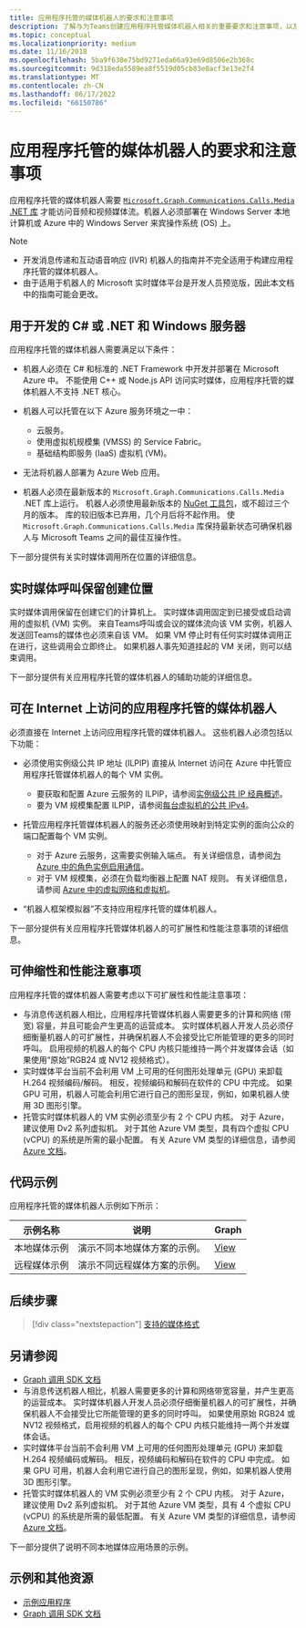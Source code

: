 ```yaml
---
title: 应用程序托管的媒体机器人的要求和注意事项
description: 了解与为Teams创建应用程序托管媒体机器人相关的重要要求和注意事项，以及可伸缩性和性能注意事项
ms.topic: conceptual
ms.localizationpriority: medium
ms.date: 11/16/2018
ms.openlocfilehash: 5ba9f630e75bd9271eda66a93e69d8506e2b368c
ms.sourcegitcommit: 9d318eda5589ea8f5519d05cb83e0acf3e13e2f4
ms.translationtype: MT
ms.contentlocale: zh-CN
ms.lasthandoff: 06/17/2022
ms.locfileid: "66150786"
---
```

# <a name="requirements-and-considerations-for-application-hosted-media-bots"></a>应用程序托管的媒体机器人的要求和注意事项

应用程序托管的媒体机器人需要 [`Microsoft.Graph.Communications.Calls.Media` .NET 库](https://www.nuget.org/packages/Microsoft.Graph.Communications.Calls.Media/) 才能访问音频和视频媒体流。机器人必须部署在 Windows Server 本地计算机或 Azure 中的 Windows Server 来宾操作系统 (OS) 上。

> [!NOTE]
>
> * 开发消息传递和互动语音响应 (IVR) 机器人的指南并不完全适用于构建应用程序托管的媒体机器人。
> * 由于适用于机器人的 Microsoft 实时媒体平台是开发人员预览版，因此本文档中的指南可能会更改。

## <a name="c-or-net-and-windows-server-for-development"></a>用于开发的 C# 或 .NET 和 Windows 服务器

应用程序托管的媒体机器人需要满足以下条件：

* 机器人必须在 C# 和标准的 .NET Framework 中开发并部署在 Microsoft Azure 中。 不能使用 C++ 或 Node.js API 访问实时媒体，应用程序托管的媒体机器人不支持 .NET 核心。

* 机器人可以托管在以下 Azure 服务环境之一中：
  * 云服务。
  * 使用虚拟机规模集 (VMSS) 的 Service Fabric。
  * 基础结构即服务 (IaaS) 虚拟机 (VM)。  
  
* 无法将机器人部署为 Azure Web 应用。

* 机器人必须在最新版本的 `Microsoft.Graph.Communications.Calls.Media` .NET 库上运行。 机器人必须使用最新版本的 [NuGet 工具包](https://www.nuget.org/packages/Microsoft.Graph.Communications.Calls.Media/)，或不超过三个月的版本。 库的较旧版本已弃用，几个月后将不起作用。 使 `Microsoft.Graph.Communications.Calls.Media` 库保持最新状态可确保机器人与 Microsoft Teams 之间的最佳互操作性。

下一部分提供有关实时媒体调用所在位置的详细信息。

## <a name="real-time-media-calls-stay-where-theyre-created"></a>实时媒体呼叫保留创建位置

实时媒体调用保留在创建它们的计算机上。 实时媒体调用固定到已接受或启动调用的虚拟机 (VM) 实例。 来自Teams呼叫或会议的媒体流向该 VM 实例，机器人发送回Teams的媒体也必须来自该 VM。 如果 VM 停止时有任何实时媒体调用正在进行，这些调用会立即终止。 如果机器人事先知道挂起的 VM 关闭，则可以结束调用。

下一部分提供有关应用程序托管的媒体机器人的辅助功能的详细信息。

## <a name="application-hosted-media-bots-accessible-on-the-internet"></a>可在 Internet 上访问的应用程序托管的媒体机器人

必须直接在 Internet 上访问应用程序托管的媒体机器人。 这些机器人必须包括以下功能：

* 必须使用实例级公共 IP 地址 (ILPIP) 直接从 Internet 访问在 Azure 中托管应用程序托管媒体机器人的每个 VM 实例。
  * 要获取和配置 Azure 云服务的 ILPIP，请参阅[实例级公共 IP 经典概述](/azure/virtual-network/virtual-networks-instance-level-public-ip)。
  * 要为 VM 规模集配置 ILPIP，请参阅[每台虚拟机的公共 IPv4](/azure/virtual-machine-scale-sets/virtual-machine-scale-sets-networking#public-ipv4-per-virtual-machine)。
* 托管应用程序托管媒体机器人的服务还必须使用映射到特定实例的面向公众的端口配置每个 VM 实例。
  * 对于 Azure 云服务，这需要实例输入端点。 有关详细信息，请参阅[为 Azure 中的角色实例启用通信](/azure/cloud-services/cloud-services-enable-communication-role-instances)。
  * 对于 VM 规模集，必须在负载均衡器上配置 NAT 规则。 有关详细信息，请参阅 [Azure 中的虚拟网络和虚拟机](/azure/virtual-machines/windows/network-overview)。

* “机器人框架模拟器”不支持应用程序托管的媒体机器人。

下一部分提供有关应用程序托管媒体机器人的可扩展性和性能注意事项的详细信息。

## <a name="scalability-and-performance-considerations"></a>可伸缩性和性能注意事项

应用程序托管的媒体机器人需要考虑以下可扩展性和性能注意事项：

* 与消息传送机器人相比，应用程序托管媒体机器人需要更多的计算和网络 (带宽) 容量，并且可能会产生更高的运营成本。 实时媒体机器人开发人员必须仔细衡量机器人的可扩展性，并确保机器人不会接受比它所能管理的更多的同时呼叫。 启用视频的机器人的每个 CPU 内核只能维持一两个并发媒体会话（如果使用“原始”RGB24 或 NV12 视频格式）。
* 实时媒体平台当前不会利用 VM 上可用的任何图形处理单元 (GPU) 来卸载 H.264 视频编码/解码。 相反，视频编码和解码在软件的 CPU 中完成。 如果 GPU 可用，机器人可能会利用它进行自己的图形呈现，例如，如果机器人使用 3D 图形引擎。
* 托管实时媒体机器人的 VM 实例必须至少有 2 个 CPU 内核。 对于 Azure，建议使用 Dv2 系列虚拟机。 对于其他 Azure VM 类型，具有四个虚拟 CPU (vCPU) 的系统是所需的最小配置。 有关 Azure VM 类型的详细信息，请参阅 [Azure 文档](/azure/virtual-machines/windows/sizes-general)。

## <a name="code-sample"></a>代码示例

应用程序托管的媒体机器人示例如下所示：

| **示例名称** | **说明** | **Graph** |
|------------|-------------|-----------|
| 本地媒体示例 | 演示不同本地媒体方案的示例。 | [View](https://github.com/microsoftgraph/microsoft-graph-comms-samples/tree/master/Samples/V1.0Samples/LocalMediaSamples) |
| 远程媒体示例 | 演示不同远程媒体方案的示例。 | [View](https://github.com/microsoftgraph/microsoft-graph-comms-samples/tree/master/Samples/V1.0Samples/RemoteMediaSamples) |

## <a name="next-step"></a>后续步骤

> [!div class="nextstepaction"]
> [支持的媒体格式](~/resources/media-formats.md)

## <a name="see-also"></a>另请参阅

* [Graph 调用 SDK 文档](https://microsoftgraph.github.io/microsoft-graph-comms-samples/docs/)
* 与消息传送机器人相比，机器人需要更多的计算和网络带宽容量，并产生更高的运营成本。 实时媒体机器人开发人员必须仔细衡量机器人的可扩展性，并确保机器人不会接受比它所能管理的更多的同时呼叫。 如果使用原始 RGB24 或 NV12 视频格式，启用视频的机器人的每个 CPU 内核只能维持一两个并发媒体会话。
* 实时媒体平台当前不会利用 VM 上可用的任何图形处理单元 (GPU) 来卸载 H.264 视频编码或解码。 相反，视频编码和解码在软件的 CPU 中完成。 如果 GPU 可用，机器人会利用它进行自己的图形呈现，例如，如果机器人使用 3D 图形引擎。
* 托管实时媒体机器人的 VM 实例必须至少有 2 个 CPU 内核。 对于 Azure，建议使用 Dv2 系列虚拟机。 对于其他 Azure VM 类型，具有 4 个虚拟 CPU (vCPU) 的系统是所需的最低配置。 有关 Azure VM 类型的详细信息，请参阅 [Azure 文档](/azure/virtual-machines/windows/sizes-general)。

下一部分提供了说明不同本地媒体应用场景的示例。

## <a name="samples-and-additional-resources"></a>示例和其他资源

* [示例应用程序](https://github.com/microsoftgraph/microsoft-graph-comms-samples/tree/master/Samples/V1.0Samples/LocalMediaSamples)
* [Graph 调用 SDK 文档](https://microsoftgraph.github.io/microsoft-graph-comms-samples/docs/)
